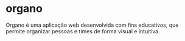 # organo
Organo é uma aplicação web desenvolvida com fins educativos, que permite organizar pessoas e times de forma visual e intuitiva. 
